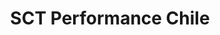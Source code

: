 ---
title: "SCT Performance Chile"
url: /vitacura/sct-performance-chile/
shop: piezas de automóviles
---